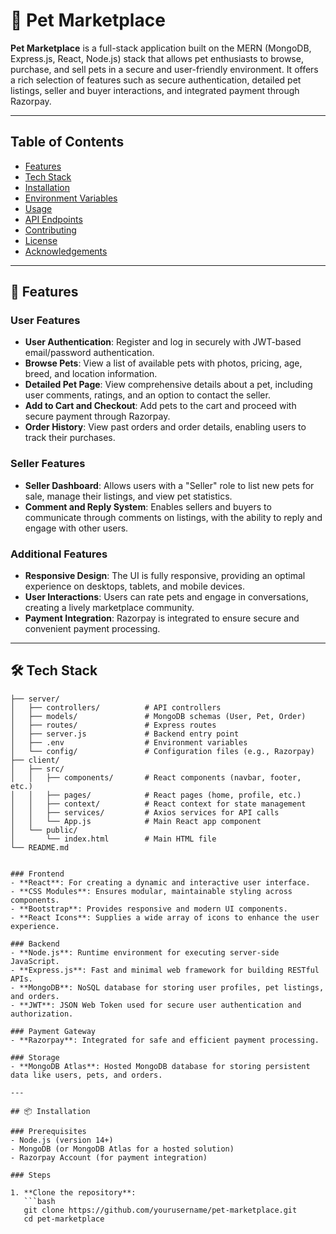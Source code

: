# 🐾 Pet Marketplace

**Pet Marketplace** is a full-stack application built on the MERN (MongoDB, Express.js, React, Node.js) stack that allows pet enthusiasts to browse, purchase, and sell pets in a secure and user-friendly environment. It offers a rich selection of features such as secure authentication, detailed pet listings, seller and buyer interactions, and integrated payment through Razorpay.

---

## Table of Contents
- [Features](#features)
- [Tech Stack](#tech-stack)
- [Installation](#installation)
- [Environment Variables](#environment-variables)
- [Usage](#usage)
- [API Endpoints](#api-endpoints)
- [Contributing](#contributing)
- [License](#license)
- [Acknowledgements](#acknowledgements)

---

## 🚀 Features

### User Features
- **User Authentication**: Register and log in securely with JWT-based email/password authentication.
- **Browse Pets**: View a list of available pets with photos, pricing, age, breed, and location information.
- **Detailed Pet Page**: View comprehensive details about a pet, including user comments, ratings, and an option to contact the seller.
- **Add to Cart and Checkout**: Add pets to the cart and proceed with secure payment through Razorpay.
- **Order History**: View past orders and order details, enabling users to track their purchases.

### Seller Features
- **Seller Dashboard**: Allows users with a "Seller" role to list new pets for sale, manage their listings, and view pet statistics.
- **Comment and Reply System**: Enables sellers and buyers to communicate through comments on listings, with the ability to reply and engage with other users.

### Additional Features
- **Responsive Design**: The UI is fully responsive, providing an optimal experience on desktops, tablets, and mobile devices.
- **User Interactions**: Users can rate pets and engage in conversations, creating a lively marketplace community.
- **Payment Integration**: Razorpay is integrated to ensure secure and convenient payment processing.

---

## 🛠️ Tech Stack

``` Pet-Market_Place/
├── server/
│   ├── controllers/          # API controllers
│   ├── models/               # MongoDB schemas (User, Pet, Order)
│   ├── routes/               # Express routes
│   ├── server.js             # Backend entry point
│   ├── .env                  # Environment variables
│   └── config/               # Configuration files (e.g., Razorpay)
├── client/
│   ├── src/
│   │   ├── components/       # React components (navbar, footer, etc.)
│   │   ├── pages/            # React pages (home, profile, etc.)
│   │   ├── context/          # React context for state management
│   │   ├── services/         # Axios services for API calls
│   │   └── App.js            # Main React app component
│   └── public/
│       └── index.html        # Main HTML file
└── README.md


### Frontend
- **React**: For creating a dynamic and interactive user interface.
- **CSS Modules**: Ensures modular, maintainable styling across components.
- **Bootstrap**: Provides responsive and modern UI components.
- **React Icons**: Supplies a wide array of icons to enhance the user experience.

### Backend
- **Node.js**: Runtime environment for executing server-side JavaScript.
- **Express.js**: Fast and minimal web framework for building RESTful APIs.
- **MongoDB**: NoSQL database for storing user profiles, pet listings, and orders.
- **JWT**: JSON Web Token used for secure user authentication and authorization.

### Payment Gateway
- **Razorpay**: Integrated for safe and efficient payment processing.

### Storage
- **MongoDB Atlas**: Hosted MongoDB database for storing persistent data like users, pets, and orders.

---

## 📦 Installation

### Prerequisites
- Node.js (version 14+)
- MongoDB (or MongoDB Atlas for a hosted solution)
- Razorpay Account (for payment integration)

### Steps

1. **Clone the repository**:
   ```bash
   git clone https://github.com/yourusername/pet-marketplace.git
   cd pet-marketplace

